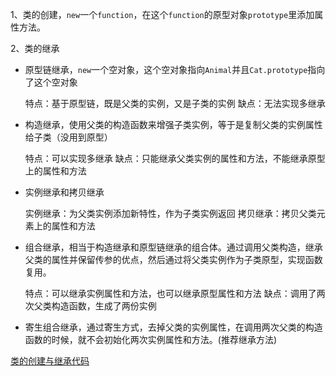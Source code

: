 1、类的创建，`new`一个`function`，在这个`function`的原型对象`prototype`里添加属性方法。

2、类的继承

-  原型链继承，`new`一个空对象，这个空对象指向`Animal`并且`Cat.prototype`指向了这个空对象

	特点：基于原型链，既是父类的实例，又是子类的实例
	缺点：无法实现多继承

- 构造继承，使用父类的构造函数来增强子类实例，等于是复制父类的实例属性给子类（没用到原型）

	特点：可以实现多继承
	缺点：只能继承父类实例的属性和方法，不能继承原型上的属性和方法

- 实例继承和拷贝继承

	实例继承：为父类实例添加新特性，作为子类实例返回
	拷贝继承：拷贝父类元素上的属性和方法

- 组合继承，相当于构造继承和原型链继承的组合体。通过调用父类构造，继承父类的属性并保留传参的优点，然后通过将父类实例作为子类原型，实现函数复用。

	特点：可以继承实例属性和方法，也可以继承原型属性和方法
	缺点：调用了两次父类构造函数，生成了两份实例

- 寄生组合继承，通过寄生方式，去掉父类的实例属性，在调用两次父类的构造函数的时候，就不会初始化两次实例属性和方法。(推荐继承方法)


[类的创建与继承代码]()

